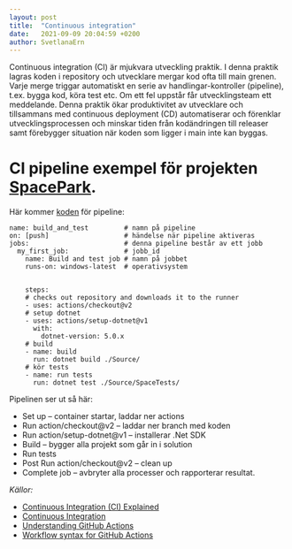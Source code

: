 ```yaml
---
layout: post
title:  "Continuous integration"
date:   2021-09-09 20:04:59 +0200
author: SvetlanaErn
---
```

Continuous integration (CI) är mjukvara utveckling praktik. I denna praktik lagras koden i repository och utvecklare mergar kod ofta till main grenen. Varje merge triggar automatiskt en serie av handlingar-kontroller (pipeline), t.ex. bygga kod, köra test etc. Om ett fel uppstår får utvecklingsteam ett meddelande. Denna praktik ökar produktivitet av utvecklare och tillsammans med continuous deployment (CD) automatiserar och förenklar utvecklingsprocessen och minskar tiden från kodändringen till releaser samt förebygger situation när koden som ligger i main inte kan byggas.


# CI pipeline exempel för projekten [SpacePark](https://github.com/SvetlanaErn/spacepark-spacepark_-gruppx).

Här kommer [koden](https://github.com/SvetlanaErn/spacepark-spacepark_-gruppx/blob/main/.github/workflows/basic.yaml) för pipeline:


```
name: build_and_test         # namn på pipeline
on: [push]                   # händelse när pipeline aktiveras 
jobs:                        # denna pipeline består av ett jobb
  my_first_job:              # jobb_id
    name: Build and test job # namn på jobbet
    runs-on: windows-latest  # operativsystem


    steps:                      
    # checks out repository and downloads it to the runner
    - uses: actions/checkout@v2  
    # setup dotnet
    - uses: actions/setup-dotnet@v1 
      with:
        dotnet-version: 5.0.x  
    # build   
    - name: build
      run: dotnet build ./Source/  
    # kör tests
    - name: run tests
      run: dotnet test ./Source/SpaceTests/ 
```


Pipelinen ser ut så här:


* Set up – container startar, laddar ner actions 
* Run action/checkout@v2 – laddar ner branch med koden
* Run action/setup-dotnet@v1 – installerar .Net SDK
* Build – bygger alla projekt som går in i solution
* Run tests
* Post Run action/checkout@v2 – clean up
* Complete job – avbryter alla processer och rapporterar resultat.




*Källor:*


* [Continuous Integration (CI) Explained]( https://semaphoreci.com/continuous-integration)
* [Continuous Integration](https://explainagile.com/agile/xp-extreme-programming/practices/continuous-integration/)
* [Understanding GitHub Actions](https://docs.github.com/en/actions/learn-github-actions/understanding-github-actions)
* [Workflow syntax for GitHub Actions](https://docs.github.com/en/actions/reference/workflow-syntax-for-github-actions)


